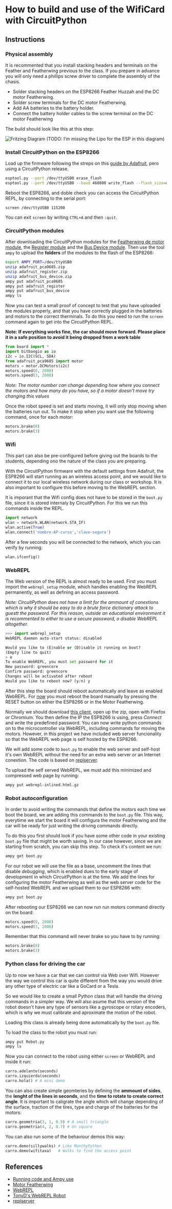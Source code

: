 # How to build and use of the WifiCard with CircuitPython

## Instructions
### Physical assembly

It is recommented that you install stacking headers and terminals on the Feather and Featherwing previous to the class. If you prepare in advance you will only need a phillips screw driver to complete the assembly of the chasis.

- Solder stacking headers on the ESP8266 Feather Huzzah and the DC motor Featherwing.
- Solder screw terminals for the DC motor Featherwing.
- Add AA batteries to the battery holder.
- Connect the battery holder cables to the screw terminal on the DC motor Featherwing

The build should look like this at this step:

![Fritzing Diagram](https://github.com/fede2cr/CircuitPython_WifiCar/blob/master/doc/Diagrama%20conexiones%20-%20Wifi%20Car.png)
(TODO: I'm missing the Lipo for the ESP in this diagram)

### Install CircuitPython on the ESP8266

Load up the firmware following the streps on this [guide by Adafruit](https://learn.adafruit.com/micropython-basics-how-to-load-micropython-on-a-board/?view=all#esp8266), pero using a CircuitPython release.

```bash
esptool.py --port /dev/ttyUSB0 erase_flash
esptool.py --port /dev/ttyUSB0 --baud 460800 write_flash --flash_size=detect 0 adafruit-circuitpython-feather_huzzah-0.9.4.bin
```
Reboot the ESP8266, and doble check you can access the CircuitPython REPL, by connecting to the serial port:
```
screen /dev/ttyUSB0 115200
```
You can exit `screen` by writing ``CTRL+A`` and then ``:quit``.

### CircuitPython modules

After downloading the CircuitPython modules for the [Featherwing de motor module](https://github.com/adafruit/Adafruit_CircuitPython_PCA9685/releases), the [Register module](https://github.com/adafruit/Adafruit_CircuitPython_Register/releases) and the [Bus Device module](https://github.com/adafruit/Adafruit_CircuitPython_BusDevice/releases). Then use the tool ``ampy`` to upload the **folders** of the modules to the flash of the ESP8266:

```bash
export AMPY_PORT=/dev/ttyUSB0
unzip adafruit_pca9685.zip
unzip adafruit_register.zip
unzip adafruit_bus_device.zip
ampy put adafruit_pca9685
ampy put adafruit_register
ampy put adafruit_bus_device
ampy ls
```
Now you can test a small proof of concept to test that you have uploaded the modules properly, and that you have correctly plugged in the batteries and motors to the correct therminals. To do this you need to run the `screen` command again to get into the CircuitPython REPL.

**Note: If everything works fine, the car should move forward. Please place it in a safe position to avoid it being dropped from a work table**

```python
from board import *
import bitbangio as io
i2c = io.I2C(SCL, SDA)
from adafruit_pca9685 import motor
motors = motor.DCMotors(i2c)
motors.speed(0, 2000)
motors.speed(3, 2000)
```
*Note: The motor number can change depending how where you connect the motors and how many do you have, so if a motor doesn't move try changing this values*

Once the robot speed is set and starts moving, it will only stop moving when the batteries run out. To make it stop when you want use the following command, once for each motor:
```python
motors.brake(0)
motors.brake(3)
```

### Wifi
This part can also be pre-configured before giving out the boards to the students, depending ono the nature of the class you are preparing.

With the CircuitPython firmware with the default settings from Adafruit, the ESP8266 will start running as an wireless access point, and we would like to connect it to our local wireless network during our class or workshop. It is also important to configure this before moving to the WebREPL section.

It is imporant that the Wifi config does not have to be stored in the `boot.py` file, since it is stored internaly by CircuitPython. For this we run this commands inside the REPL.

```python
import network
wlan = network.WLAN(network.STA_IF)
wlan.active(True)
wlan.connect('nombre-AP-curso','clave-segura')
```
After a few seconds you will be connected to the network, which you can verify by running:
```python
wlan.ifconfig()
```

### WebREPL
The Web version of the REPL is almost ready to be used. First you must import the  `webrepl_setup` module, which handles enabling the WebREPL permanently, as well as defining an access  password.

*Note: CircuitPython does not have a limit for the ammount of conextions which is why it should be easy to do a brute force dictionary attack to guestt the password. For this reason, outside an educational environment it is recommented to either to use a secure password, o disable WebREPL altogether.*


```python
>>> import webrepl_setup
WebREPL daemon auto-start status: disabled

Would you like to (E)nable or (D)isable it running on boot?
(Empty line to quit)
> e
To enable WebREPL, you must set password for it
New password: greencore
Confirm password: greencore
Changes will be activated after reboot
Would you like to reboot now? (y/n) y

```

After this step the board should reboot automatically and leave as enabled WebREPL. For  [now](https://github.com/adafruit/circuitpython/issues/98) you must reboot the board manually by pressing the RESET button on either the ESP8266 or in the Motor Featherwing.

Normally we should download [this client](https://github.com/micropython/webrepl/archive/master.zip), open up the zip, open with Firefox or Chromium. You then define the IP the ESP8266 is using, press *Connect* and write the predefined password. You can now write python commands on to the microcontroller vía WebREPL, including commands for moving the motors. However, in this project we have included web server funcionality so that the WebREPL web page is self hosted by the ESP8266.

We will add some code to `boot.py` to enable the web server and self-host it's own WebREPL without the need for an extra web server or an Internet conextion. The code is based on  [replserver](https://github.com/ShrimpingIt/cockle/blob/master/replserver/).

To upload the self served WebREPL, we must add this minimized and compressed web page by running:
```bash
ampy put webrepl-inlined.html.gz
```

### Robot autoconfiguration

In order to avoid writing the commands that define the motors each time we boot the board, we are adding this commands to the `boot.py` file. This way, everytime we start the board it will configura the motor Featherwing and the car will be ready for just writing the driving commands directly.

To do this you first should look if you have some other code in your existing `boot.py` file that might be worth saving. In our case however, since we are starting from scratch, you can skip this step. To check it's content we run:
```bash
ampy get boot.py
```
For our robot we will use the file as a base, uncomment the lines that disable *debugging*, which is enabled dues to the early stage of development in which CircuitPython is at the time.
We add the lines for configuring the motor Featherwing as well as the web server code for the self-hosted WebREPL and we upload them to our ESP8266 with:
```bash
ampy put boot.py
```

After rebooting our ESP8266 we can now run run motors command directly on the board:
```python
motors.speed(0, 2000)
motors.speed(3, 2000)
```
Remember that this command will never brake so you have to by running:

```python
motors.brake(0)
motors.brake(3)
```

### Python class for driving the car

Up to now we have a car that we can control via Web over Wifi. However the way we control this car is quite different from the way you would drive any other type of electric car like a GoCard or a Tesla.

So we would like to create a small Python class that will handle the driving commands in a simpler way. We will also asume that this version of the robot doesn't have any type of sensors like a gyroscope or rotary encoders, which is why we must calibrate and aproximate the motion of the robot.

Loading this class is already being done automatically by the `boot.py` file.

To load the class to the robot you must run:
```bash
ampy put Robot.py
ampy ls
```
Now you can connect to the robot using either `screen` or WebREPL and inside it run:

```python
carro.adelante(seconds)
carro.izquierda(seconds)
carro.hola() # A mini demo
```

You can also create simple geomteries by defining the **ammount of sides**, the **lenght of the lines in seconds**, and the **time to rotate to create correct angle**. It is important to caligrate the angle which will change depending of the surface, traction of the tires, type and charge of the batteries for the motors:
```python
carro.geometria(3, 1, 0.9) # A small triangle
carro.geometria(4, 2, 0.7) # Un square
```

You can also run some of the behaviour demos this way:
```python
carro.demo(sillywalks) # Like MonthyPython
carro.demo(wifitaxa)   # Walks to find the access point
```

## References
- [Running code and Ampy use](https://learn.adafruit.com/micropython-basics-load-files-and-run-code/?view=all)
- [Motor Featherwing](https://learn.adafruit.com/micropython-hardware-pca9685-dc-motor-and-stepper-driver/?view=all)
- [WebREPL](https://learn.adafruit.com/micropython-basics-esp8266-webrepl/?view=all)
- [TonyD's WebREPL Robot](https://www.youtube.com/watch?v=hOwReBsHq7g)
- [replserver](https://github.com/ShrimpingIt/cockle/blob/master/replserver/)
